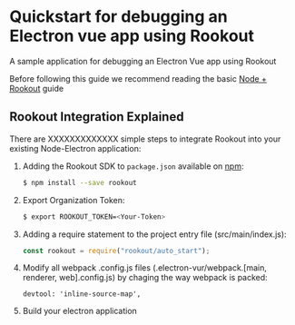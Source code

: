 # Quickstart for debugging an Electron vue app using Rookout

A sample application for debugging an Electron Vue app using Rookout

Before following this guide we recommend reading the basic [Node + Rookout] guide

## Rookout Integration Explained

There are XXXXXXXXXXXXX simple steps to integrate Rookout into your existing Node-Electron application:

1. Adding the Rookout SDK to `package.json` available on [npm]:
    ```bash
    $ npm install --save rookout
    ```
	
2. Export Organization Token:
    ```bash
	$ export ROOKOUT_TOKEN=<Your-Token>
    ```

3. Adding a require statement to the project entry file (src/main/index.js):
    ```js
    const rookout = require("rookout/auto_start");
    ```

4. Modify all webpack .config.js files (.electron-vur/webpack.[main, renderer, web].config.js) by chaging the way webpack is packed:
	```
	devtool: 'inline-source-map',
	```
	
5. Build your electron application


[Node + Rookout]: https://docs.rookout.com/docs/sdk-setup.html
[npm]: https://www.npmjs.com/package/rookout
